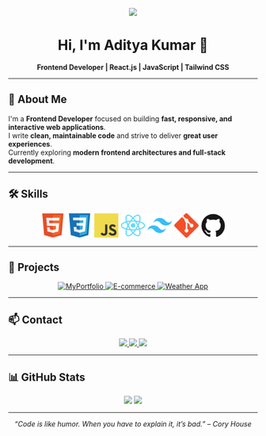 <p align="center">
  <img src="https://media.giphy.com/media/26tn33aiTi1jkl6H6/giphy.gif" width="150"/>
</p>

<h1 align="center">Hi, I'm Aditya Kumar 👋</h1>
<p align="center">
  <strong>Frontend Developer | React.js | JavaScript | Tailwind CSS</strong>
</p>

---

## 💼 About Me
I'm a **Frontend Developer** focused on building **fast, responsive, and interactive web applications**.  
I write **clean, maintainable code** and strive to deliver **great user experiences**.  
Currently exploring **modern frontend architectures and full-stack development**.

---

## 🛠 Skills

<div align="center">
<img alt="HTML5" src="https://raw.githubusercontent.com/devicons/devicon/master/icons/html5/html5-original.svg" width="50"/>
<img alt="CSS3" src="https://raw.githubusercontent.com/devicons/devicon/master/icons/css3/css3-original.svg" width="50"/>
<img alt="JavaScript" src="https://raw.githubusercontent.com/devicons/devicon/master/icons/javascript/javascript-original.svg" width="50"/>
<img alt="React" src="https://raw.githubusercontent.com/devicons/devicon/master/icons/react/react-original.svg" width="50"/>
<img alt="Tailwind" src="https://raw.githubusercontent.com/devicons/devicon/master/icons/tailwindcss/tailwindcss-plain.svg" width="50"/>
<img alt="Git" src="https://raw.githubusercontent.com/devicons/devicon/master/icons/git/git-original.svg" width="50"/>
<img alt="GitHub" src="https://raw.githubusercontent.com/devicons/devicon/master/icons/github/github-original.svg" width="50"/>
</div>

---

## 🚀 Projects

<div align="center">
<a href="#" target="_blank">
  <img src="https://img.shields.io/badge/MyPortfolio-React.js-blue?style=for-the-badge&logo=react" alt="MyPortfolio"/>
</a>
<a href="#" target="_blank">
  <img src="https://img.shields.io/badge/E-commerce%20Store-React.js-red?style=for-the-badge&logo=react" alt="E-commerce"/>
</a>
<a href="#" target="_blank">
  <img src="https://img.shields.io/badge/Weather%20App-JavaScript-yellow?style=for-the-badge&logo=javascript" alt="Weather App"/>
</a>
</div>

---

## 📫 Contact

<div align="center">
<a href="https://www.linkedin.com/in/adityakumar/" target="_blank">
  <img src="https://img.shields.io/badge/LinkedIn-AdityaKumar-blue?style=for-the-badge&logo=linkedin"/>
</a>
<a href="mailto:adityakumar@example.com" target="_blank">
  <img src="https://img.shields.io/badge/Gmail-adityakumar@gmail.com-red?style=for-the-badge&logo=gmail"/>
</a>
<a href="https://your-portfolio-link.com" target="_blank">
  <img src="https://img.shields.io/badge/Portfolio-MyPortfolio-brightgreen?style=for-the-badge&logo=google-chrome"/>
</a>
</div>

---

## 📊 GitHub Stats

<p align="center">
  <img src="https://github-readme-stats.vercel.app/api?username=yourusername&show_icons=true&theme=tokyonight" width="49%"/>
  <img src="https://github-readme-stats.vercel.app/api/top-langs/?username=yourusername&layout=compact&theme=tokyonight" width="49%"/>
</p>

---

<p align="center">
  <i>“Code is like humor. When you have to explain it, it’s bad.” – Cory House</i>
</p>
